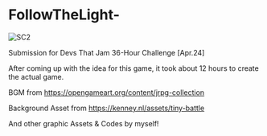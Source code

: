 # FollowTheLight-
![SC2](https://github.com/drabean/FollowTheLight-/assets/27190806/210ec739-5ee0-421b-b132-0459e0f2cc18)

Submission for Devs That Jam 36-Hour Challenge [Apr.24]

After coming up with the idea for this game, it took about 12 hours to create the actual game.


BGM from
https://opengameart.org/content/jrpg-collection

Background Asset from
https://kenney.nl/assets/tiny-battle

And other graphic Assets & Codes by myself!
